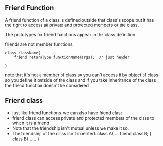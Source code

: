 ## Friend Function

A friend function of a class is defined outside that class's scope but it has the right to access all private and protected members of the class.

The prototypes for friend functions appear in the class definition.

friends are not member functions

```
class className{
    friend returnType functionName(args);  // just header

}
```

note that it's not a member of class so you can't access it by object of class
so you define it outside of the class and if you take inheritance of the class the friend function
doesn't be considered

## Friend class

- just like friend functions, we can also have friend class.
- friend class can access private and protected members of the class to which it is a friend
- Note that the friendship isn't mutual unless we make it so.
- The friendship of the class isn't inherited.
  class A{
  ...
  friend class B;
  }
  class B{
  .....
  }
